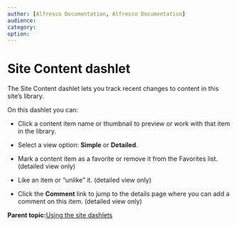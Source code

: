 ```yaml
---
author: [Alfresco Documentation, Alfresco Documentation]
audience: 
category: 
option: 
---
```


# Site Content dashlet

The Site Content dashlet lets you track recent changes to content in this site’s library.

On this dashlet you can:

-   Click a content item name or thumbnail to preview or work with that item in the library.

-   Select a view option: **Simple** or **Detailed**.

-   Mark a content item as a favorite or remove it from the Favorites list. \(detailed view only\)

-   Like an item or “unlike” it. \(detailed view only\)

-   Click the **Comment** link to jump to the details page where you can add a comment on this item. \(detailed view only\)


**Parent topic:**[Using the site dashlets](../concepts/sites-dashlet-use.md)

